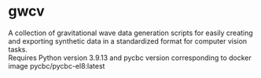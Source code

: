 # gwcv
A collection of gravitational wave data generation scripts for easily creating and exporting synthetic data in a standardized format for computer vision tasks. \
Requires Python version 3.9.13 and pycbc version corresponding to docker image pycbc/pycbc-el8:latest



